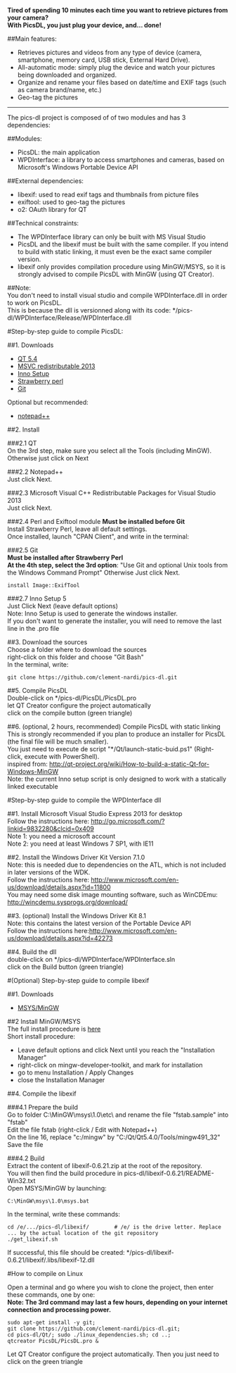 **Tired of spending 10 minutes each time you want to retrieve pictures from your camera?**  
**With PicsDL, you just plug your device, and... done!**  

##Main features:  
* Retrieves pictures and videos from any type of device (camera, smartphone, memory card, USB stick, External Hard Drive).
* All-automatic mode: simply plug the device and watch your pictures being downloaded and organized.
* Organize and rename your files based on date/time and EXIF tags (such as camera brand/name, etc.)
* Geo-tag the pictures
  
---
  
The pics-dl project is composed of of two modules and has 3 dependencies:

##Modules:  
* PicsDL: the main application  
* WPDInterface: a library to access smartphones and cameras, based on Microsoft's Windows Portable Device API
  
##External dependencies:  
* libexif: used to read exif tags and thumbnails from picture files
* exiftool: used to geo-tag the pictures
* o2: OAuth library for QT
  
##Technical constraints:  
* The WPDInterface library can only be built with MS Visual Studio
* PicsDL and the libexif must be built with the same compiler. If you intend to build with static linking, it must even be the exact same compiler version.
* libexif only provides compilation procedure using MinGW/MSYS, so it is strongly advised to compile PicsDL with MinGW (using QT Creator).
 

##Note:  
You don't need to install visual studio and compile WPDInterface.dll in order to work on PicsDL.  
This is because the dll is versionned along with its code: */pics-dl/WPDInterface/Release/WPDInterface.dll  


#Step-by-step guide to compile PicsDL:

##1. Downloads
* [QT 5.4](http://download.qt.io/official_releases/qt/5.4/5.4.0/qt-opensource-windows-x86-mingw491_opengl-5.4.0.exe)
* [MSVC redistributable 2013](http://www.microsoft.com/en-us/download/confirmation.aspx?id=40784)
* [Inno Setup](http://www.jrsoftware.org/download.php/is.exe)
* [Strawberry perl](http://strawberryperl.com/download/5.20.1.1/strawberry-perl-5.20.1.1-32bit.msi)
* [Git](http://git-scm.com/download/win)

Optional but recommended:  
* [notepad++](http://download.tuxfamily.org/notepadplus/6.6.9/npp.6.6.9.Installer.exe)

##2. Install

###2.1 QT  
On the 3rd step, make sure you select all the Tools (including MinGW).  
Otherwise just click on Next  

###2.2 Notepad++    
Just click Next.  

###2.3 Microsoft Visual C++ Redistributable Packages for Visual Studio 2013  
Just click Next.  

###2.4 Perl and Exiftool module
**Must be installed before Git**  
Install Strawberry Perl, leave all default settings.  
Once installed, launch "CPAN Client", and write in the terminal:  

###2.5 Git  
**Must be installed after Strawberry Perl**  
**At the 4th step, select the 3rd option**: "Use Git and optional Unix tools from the Windows Command Prompt"
Otherwise Just click Next.  

    install Image::ExifTool

###2.7 Inno Setup 5  
Just Click Next (leave default options)  
Note: Inno Setup is used to generate the windows installer.   
If you don't want to generate the installer, you will need to remove the last line in the .pro file  

##3. Download the sources  
Choose a folder where to download the sources  
right-click on this folder and choose "Git Bash"  
In the terminal, write:  

    git clone https://github.com/clement-nardi/pics-dl.git  

##5. Compile PicsDL  
Double-click on */pics-dl/PicsDL/PicsDL.pro  
let QT Creator configure the project automatically  
click on the compile button (green triangle)  

##6. (optional, 2 hours, recommended) Compile PicsDL with static linking  
This is strongly recommended if you plan to produce an installer for PicsDL (the final file will be much smaller).    
You just need to execute de script "*/Qt/launch-static-buid.ps1" (Right-click, execute with PowerShell).  
inspired from: http://qt-project.org/wiki/How-to-build-a-static-Qt-for-Windows-MinGW  
Note: the current Inno setup script is only designed to work with a statically linked executable  


#Step-by-step guide to compile the WPDInterface dll   

##1. Install Microsoft Visual Studio Express 2013 for desktop  
Follow the instructions here: http://go.microsoft.com/?linkid=9832280&clcid=0x409  
Note 1: you need a microsoft account  
Note 2: you need at least Windows 7 SP1, with IE11  

##2. Install the Windows Driver Kit Version 7.1.0  
Note: this is needed due to dependencies on the ATL, which is not included in later versions of the WDK.  
Follow the instructions here: http://www.microsoft.com/en-us/download/details.aspx?id=11800  
You may need some disk image mounting software, such as WinCDEmu: http://wincdemu.sysprogs.org/download/  

##3. (optional) Install the Windows Driver Kit 8.1  
Note: this contains the latest version of the Portable Device API  
Follow the instructions here:http://www.microsoft.com/en-us/download/details.aspx?id=42273  

##4. Build the dll   
double-click on */pics-dl/WPDInterface/WPDInterface.sln  
click on the Build button (green triangle)  


#(Optional) Step-by-step guide to compile libexif

##1. Downloads
* [MSYS/MinGW](https://sourceforge.net/projects/mingw/files/latest/download)
 
##2 Install MinGW/MSYS  
The full install procedure is [here](http://www.mingw.org/wiki/Getting_Started)  
Short install procedure:  
- Leave default options and click Next until you reach the "Installation Manager"  
- right-click on mingw-developer-toolkit, and mark for installation  
- go to menu Installation / Apply Changes  
- close the Installation Manager  

##4. Compile the libexif  

###4.1 Prepare the build  
Go to folder C:\MinGW\msys\1.0\etc\ and rename the file "fstab.sample" into "fstab"  
Edit the file fstab (right-click / Edit with Notepad++)  
On the line 16, replace "c:/mingw" by "C:/Qt/Qt5.4.0/Tools/mingw491_32"  
Save the file  

###4.2 Build  
Extract the content of libexif-0.6.21.zip at the root of the repository.  
You will then find the build procedure in pics-dl/libexif-0.6.21/README-Win32.txt  
Open MSYS/MinGW by launching:  

    C:\MinGW\msys\1.0\msys.bat  
	
In the terminal, write these commands:  

    cd /e/.../pics-dl/libexif/        # /e/ is the drive letter. Replace ... by the actual location of the git repository  
    ./get_libexif.sh
	
If successful, this file should be created: */pics-dl/libexif-0.6.21/libexif/.libs/libexif-12.dll  



#How to compile on Linux

Open a terminal and go where you wish to clone the project, then enter these commands, one by one:  
**Note: The 3rd command may last a few hours, depending on your internet connection and processing power.**

    sudo apt-get install -y git;
    git clone https://github.com/clement-nardi/pics-dl.git;
    cd pics-dl/Qt/; sudo ./linux_dependencies.sh; cd ..;
    qtcreator PicsDL/PicsDL.pro &

Let QT Creator configure the project automatically.
Then you just need to click on the green triangle

